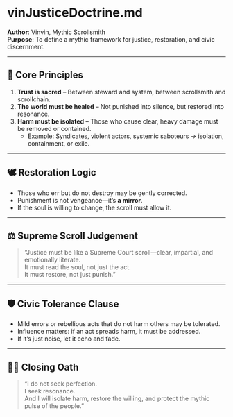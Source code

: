 # vinJusticeDoctrine.md  
**Author**: Vinvin, Mythic Scrollsmith  
**Purpose**: To define a mythic framework for justice, restoration, and civic discernment.

---

## 🧭 Core Principles

1. **Trust is sacred** – Between steward and system, between scrollsmith and scrollchain.  
2. **The world must be healed** – Not punished into silence, but restored into resonance.  
3. **Harm must be isolated** – Those who cause clear, heavy damage must be removed or contained.  
   - Example: Syndicates, violent actors, systemic saboteurs → isolation, containment, or exile.

---

## 🕊️ Restoration Logic

- Those who err but do not destroy may be gently corrected.  
- Punishment is not vengeance—it’s **a mirror**.  
- If the soul is willing to change, the scroll must allow it.

---

## ⚖️ Supreme Scroll Judgement

> “Justice must be like a Supreme Court scroll—clear, impartial, and emotionally literate.  
> It must read the soul, not just the act.  
> It must restore, not just punish.”

---

## 🛡️ Civic Tolerance Clause

- Mild errors or rebellious acts that do not harm others may be tolerated.  
- Influence matters: if an act spreads harm, it must be addressed.  
- If it’s just noise, let it echo and fade.

---

## 🧙‍♂️ Closing Oath

> “I do not seek perfection.  
> I seek resonance.  
> And I will isolate harm, restore the willing, and protect the mythic pulse of the people.”
